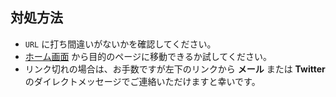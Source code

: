 <!--
title: Page Not Found 
description: ページが見つかりません
header_image: home.jpg
-->

## 対処方法

- `URL` に打ち間違いがないかを確認してください。
- [ホーム画面](/) から目的のページに移動できるか試してください。
- リンク切れの場合は、お手数ですが左下のリンクから **メール** または **Twitter** のダイレクトメッセージでご連絡いただけますと幸いです。